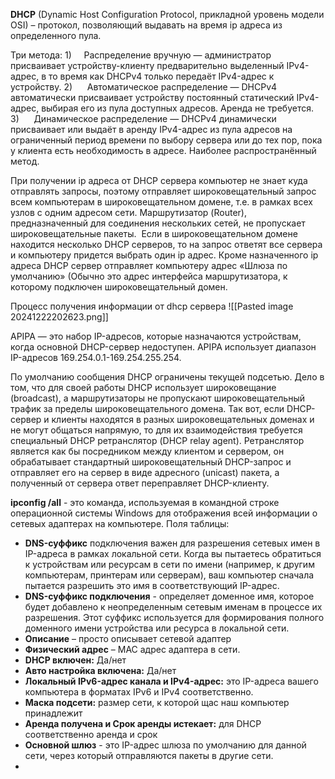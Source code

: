 **DHCP** (Dynamic Host Configuration Protocol, прикладной уровень модели OSI) – протокол, позволяющий выдавать на время ip адреса из определенного пула.

Три метода:
1)     Распределение вручную — администратор присваивает устройству-клиенту предварительно выделенный IPv4-адрес, в то время как DHCPv4 только передаёт IPv4-адрес к устройству.
2)      Автоматическое распределение — DHCPv4 автоматически присваивает устройству постоянный статический IPv4-адрес, выбирая его из пула доступных адресов. Аренда не требуется.
3)      Динамическое распределение — DHCPv4 динамически присваивает или выдаёт в аренду IPv4-адрес из пула адресов на ограниченный период времени по выбору сервера или до тех пор, пока у клиента есть необходимость в адресе. Наиболее распространённый метод.

При получении ip адреса от DHCP сервера компьютер не знает куда отправлять запросы, поэтому отправляет широковещательный запрос всем компьютерам в широковещательном домене, т.е. в рамках всех узлов с одним адресом сети. Маршрутизатор (Router), предназначенный для соединения нескольких сетей, не пропускает широковещательные пакеты.  Если в широковещательном домене находится несколько DHCP серверов, то на запрос ответят все сервера и компьютеру придется выбрать один ip адрес. Кроме назначенного ip адреса DHCP сервер отправляет компьютеру адрес «Шлюза по умолчанию» (Обычно это адрес интерфейса маршрутизатора, к которому подключен широковещательный домен.

Процесс получения информации от dhcp сервера
![[Pasted image 20241222202623.png]]

APIPA — это набор IP-адресов, которые назначаются устройствам, когда основной DHCP-сервер недоступен. APIPA использует диапазон IP-адресов 169.254.0.1-169.254.255.254.

По умолчанию сообщения DHCP ограничены текущей подсетью. Дело в том, что для своей работы DHCP использует широковещание (broadcast), а маршрутизаторы не пропускают широковещательный трафик за пределы широковещательного домена. Так вот, если DHCP-сервер и клиенты находятся в разных широковещательных доменах и не могут общаться напрямую, то для их взаимодействия требуется специальный DHCP ретранслятор (DHCP relay agent). Ретранслятор является как бы посредником между клиентом и сервером, он обрабатывает стандартный широковещательный DHCP-запрос и отправляет его на сервер в виде адресного (unicast) пакета, а полученный от сервера ответ переправляет DHCP-клиенту.

**ipconfig /all** - это команда, используемая в командной строке операционной системы Windows для отображения всей информации о сетевых адаптерах на компьютере.
Поля таблицы:
- **DNS-суффикс** подключения важен для разрешения сетевых имен в IP-адреса в рамках локальной сети. Когда вы пытаетесь обратиться к устройствам или ресурсам в сети по имени (например, к другим компьютерам, принтерам или серверам), ваш компьютер сначала пытается разрешить это имя в соответствующий IP-адрес.
- **DNS-суффикс подключения** - определяет доменное имя, которое будет добавлено к неопределенным сетевым именам в процессе их разрешения. Этот суффикс используется для формирования полного доменного имени устройства или ресурса в локальной сети.
- **Описание** – просто описывает сетевой адаптер
- **Физический адрес** – MAC адрес адаптера в сети.
- **DHCP включен:** Да/нет
- **Авто настройка включена:** Да/нет
- **Локальный IPv6-адрес канала и IPv4-адрес:** это IP-адреса вашего компьютера в форматах IPv6 и IPv4 соответственно.
- **Маска подсети:** размер сети, к которой щас наш компьютер принадлежит
- **Аренда получена и Срок аренды истекает:** для DHCP соответственно аренда и срок
- **Основной шлюз** - это IP-адрес шлюза по умолчанию для данной сети, через который отправляются пакеты в другие сети.
- 